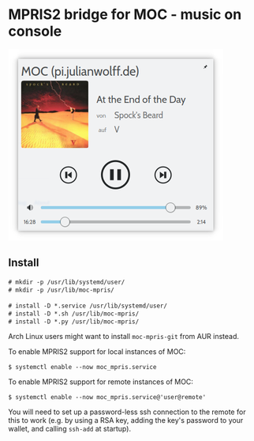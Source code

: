 # MPRIS2 bridge for MOC - music on console

![Screenshot](./.screenshot.png)

## Install

```
# mkdir -p /usr/lib/systemd/user/
# mkdir -p /usr/lib/moc-mpris/

# install -D *.service /usr/lib/systemd/user/
# install -D *.sh /usr/lib/moc-mpris/
# install -D *.py /usr/lib/moc-mpris/
```

Arch Linux users might want to install `moc-mpris-git` from AUR instead.

To enable MPRIS2 support for local instances of MOC:

```
$ systemctl enable --now moc_mpris.service
```

To enable MPRIS2 support for remote instances of MOC:

```
$ systemctl enable --now moc_mpris.service@'user@remote'
```

You will need to set up a password-less ssh connection to the remote for this to work (e.g. by using a RSA key, adding the key's password to your wallet, and calling `ssh-add` at startup).
